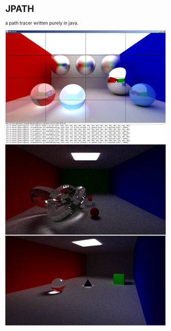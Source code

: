 JPATH
====

a path tracer written purely in java.

![alt tag](https://raw.githubusercontent.com/Harha/JPath/master/JPATH_MULTIPLE_THREADS.png)
![alt tag](https://raw.githubusercontent.com/Harha/JPath/master/JPATH_OBJMODELS0.png)
![alt tag](https://raw.githubusercontent.com/Harha/JPath/master/JPATH_OBJMODELS1.png)